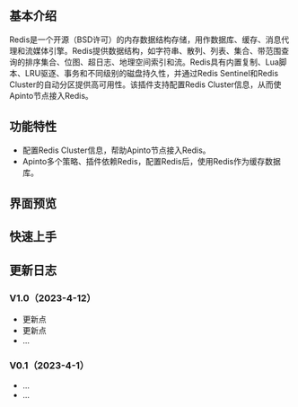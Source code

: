 ## 基本介绍
Redis是一个开源（BSD许可）的内存数据结构存储，用作数据库、缓存、消息代理和流媒体引擎。Redis提供数据结构，如字符串、散列、列表、集合、带范围查询的排序集合、位图、超日志、地理空间索引和流。Redis具有内置复制、Lua脚本、LRU驱逐、事务和不同级别的磁盘持久性，并通过Redis Sentinel和Redis Cluster的自动分区提供高可用性。该插件支持配置Redis Cluster信息，从而使Apinto节点接入Redis。
## 功能特性
- 配置Redis Cluster信息，帮助Apinto节点接入Redis。
- Apinto多个策略、插件依赖Redis，配置Redis后，使用Redis作为缓存数据库。
## 界面预览

## 快速上手



## 更新日志
### V1.0（2023-4-12）
- 更新点
- 更新点
- ...

### V0.1（2023-4-1）
- ...
- ...